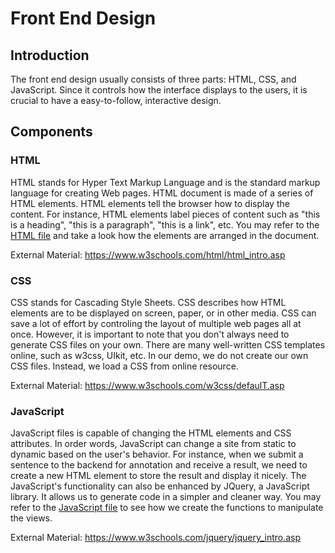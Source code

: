 # Front End Design

## Introduction

The front end design usually consists of three parts: HTML, CSS, and JavaScript. Since it controls how the interface displays to the users, it is crucial to have a easy-to-follow, interactive design.

## Components

### HTML

HTML stands for Hyper Text Markup Language and is the standard markup language for creating Web pages. HTML document is made of a series of HTML elements. HTML elements tell the browser how to display the content. For instance, HTML elements label pieces of content such as "this is a heading", "this is a paragraph", "this is a link", etc. You may refer to the [HTML file](index.html) and take a look how the elements are arranged in the document.

External Material: https://www.w3schools.com/html/html_intro.asp

### CSS

CSS stands for Cascading Style Sheets. CSS describes how HTML elements are to be displayed on screen, paper, or in other media. CSS can save a lot of effort by controling the layout of multiple web pages all at once. However, it is important to note that you don't always need to generate CSS files on your own. There are many well-written CSS templates online, such as w3css, UIkit, etc. In our demo, we do not create our own CSS files. Instead, we load a CSS from online resource.

External Material: https://www.w3schools.com/w3css/defaulT.asp

### JavaScript

JavaScript files is capable of changing the HTML elements and CSS attributes. In order words, JavaScript can change a site from static to dynamic based on the user's behavior. For instance, when we submit a sentence to the backend for annotation and receive a result, we need to create a new HTML element to store the result and display it nicely. The JavaScript's functionality can also be enhanced by JQuery, a JavaScript library. It allows us to generate code in a simpler and cleaner way. You may refer to the [JavaScript file](js/demo.js) to see how we create the functions to manipulate the views.

External Material: https://www.w3schools.com/jquery/jquery_intro.asp
